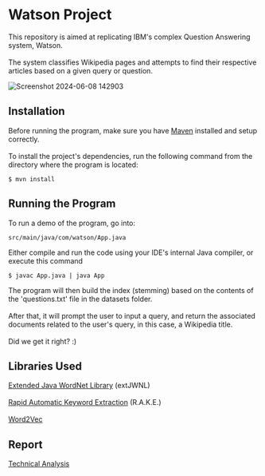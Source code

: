 # Watson Project
This repository is aimed at replicating IBM's complex Question Answering system, Watson. <br><br>
The system classifies Wikipedia pages and attempts to find their respective articles based on a given query or question.

![Screenshot 2024-06-08 142903](https://github.com/huyl1/watson-project/assets/57906351/2669aa48-b178-445e-bf15-ad0d443f1e42)

## Installation
Before running the program, make sure you have [Maven](https://maven.apache.org/install.html) installed and setup correctly. <br><br>
To install the project's dependencies, run the following command from the directory where the program is located:
```
$ mvn install
```
## Running the Program
To run a demo of the program, go into: 
```
src/main/java/com/watson/App.java
```
Either compile and run the code using your IDE's internal Java compiler, or execute this command
```
$ javac App.java | java App
```
The program will then build the index (stemming) based on the contents of the 'questions.txt' file in the datasets folder. <br><br>
After that, it will prompt the user to input a query, and return the associated documents related to the user's query, in this case, a Wikipedia title. <br><br>
Did we get it right? :)
## Libraries Used
[Extended Java WordNet Library](https://extjwnl.sourceforge.net/) (extJWNL) <br><br>
[Rapid Automatic Keyword Extraction](https://github.com/Linguistic/rake) (R.A.K.E.) <br><br>
[Word2Vec](https://deeplearning4j.konduit.ai/v/en-1.0.0-beta7/language-processing/word2vec)

## Report
[Technical Analysis](https://docs.google.com/document/d/1Ao0VPE4fVg_RtU-H6f-96Ba3GyGQTtuwigMvBLmfmyI/edit?usp=sharing)
